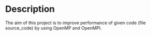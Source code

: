 # Description
The aim of this project is to improve performance of given code (file source_code) by using OpenMP and OpenMPI.
